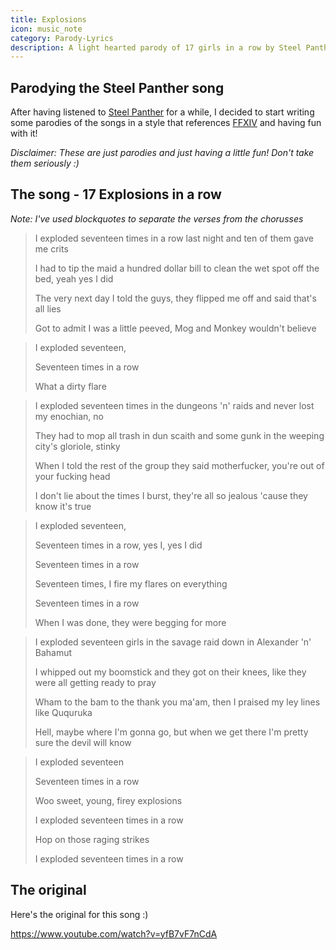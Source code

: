 ```yaml
---
title: Explosions
icon: music_note
category: Parody-Lyrics
description: A light hearted parody of 17 girls in a row by Steel Panther based on Black Mages in FFXIV
---
```


## Parodying the Steel Panther song

After having listened to [Steel Panther](https://en.wikipedia.org/wiki/Steel_Panther) for a while, I decided to start writing some parodies of the songs in a style that references [FFXIV](http://www.finalfantasyxiv.com/) and having fun with it!

*Disclaimer: These are just parodies and just having a little fun! Don't take them seriously :)*

## The song - 17 Explosions in a row

*Note: I've used blockquotes to separate the verses from the chorusses*

> I exploded seventeen times in a row last night and ten of them gave me crits 
>
> I had to tip the maid a hundred dollar bill to clean the wet spot off the bed, yeah yes I did 
>
> The very next day I told the guys, they flipped me off and said that's all lies 
>
> Got to admit I was a little peeved, Mog and Monkey wouldn't believe 

> I exploded seventeen,
>
> Seventeen times in a row
>
> What a dirty flare

> I exploded seventeen times in the dungeons 'n' raids and never lost my enochian, no
>
> They had to mop all trash in dun scaith and some gunk in the weeping city's gloriole, stinky
>
> When I told the rest of the group they said motherfucker, you're out of your fucking head
>
> I don't lie about the times I burst, they're all so jealous 'cause they know it's true

> I exploded seventeen,
>
> Seventeen times in a row, yes I, yes I did
>
> Seventeen times in a row
>
> Seventeen times, I fire my flares on everything
>
> Seventeen times in a row
>
> When I was done, they were begging for more

> I exploded seventeen girls in the savage raid down in Alexander 'n' Bahamut
>
> I whipped out my boomstick and they got on their knees, like they were all getting ready to pray
>
> Wham to the bam to the thank you ma'am, then I praised my ley lines like Ququruka
>
> Hell, maybe where I'm gonna go, but when we get there I'm pretty sure the devil will know

> I exploded seventeen
>
> Seventeen times in a row
>
> Woo sweet, young, firey explosions
>
> I exploded seventeen times in a row
>
> Hop on those raging strikes
>
> I exploded seventeen times in a row

## The original

Here's the original for this song :)

https://www.youtube.com/watch?v=yfB7vF7nCdA
